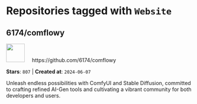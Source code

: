 # Repositories tagged with `Website`


## 6174/comflowy


<a href='https://github.com/6174/comflowy'>
<img src="https://avatars.githubusercontent.com/u/3872872?v=4" width="50" height="50"></a> &nbsp; &nbsp; https://github.com/6174/comflowy

**Stars**: `807` | **Created at**: `2024-06-07`


Unleash endless possibilities with ComfyUI and Stable Diffusion, committed to crafting refined AI-Gen tools and cultivating a vibrant community for both developers and users. 
